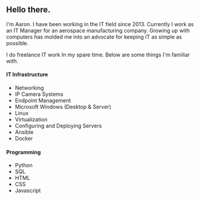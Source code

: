 ## Hello there.

I'm Aaron. I have been working in the IT field since 2013. Currently I work as an IT Manager for an aerospace manufacturing company. Growing up with computers has molded me into an advocate for keeping IT as simple as possible.

I do freelance IT work In my spare time. Below are some things I'm familiar with.

#### IT Infrastructure
- Networking
- IP Camera Systems
- Endpoint Management 
- Microsoft Windows (Desktop & Server)
- Linux
- Virtualization
- Configuring and Deploying Servers
- Ansible
- Docker

#### Programming
- Python
- SQL
- HTML
- CSS
- Javascript
